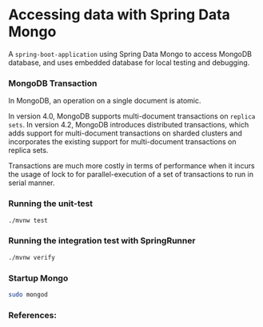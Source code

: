 # Accessing data with Spring Data Mongo
A `spring-boot-application` using Spring Data Mongo to access MongoDB database, 
and uses embedded database for local testing and debugging.

### MongoDB Transaction
In MongoDB, an operation on a single document is atomic. 

In version 4.0, MongoDB supports multi-document transactions on `replica sets`.
In version 4.2, MongoDB introduces distributed transactions, which adds support 
for multi-document transactions on sharded clusters and incorporates the existing 
support for multi-document transactions on replica sets.

Transactions are much more costly in terms of performance when it incurs the 
usage of lock to for parallel-execution of a set of transactions to run in 
serial manner.

### Running the unit-test
```sh
./mvnw test
```

### Running the integration test with SpringRunner
```sh
./mvnw verify
```

### Startup Mongo
```sh
sudo mongod
```

### References: